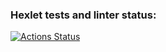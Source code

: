 ### Hexlet tests and linter status:
[![Actions Status](https://github.com/alekseyvlivanov/python-project-lvl1/workflows/hexlet-check/badge.svg)](https://github.com/alekseyvlivanov/python-project-lvl1/actions)
